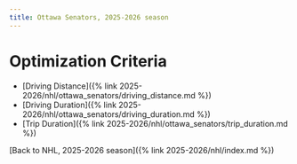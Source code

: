 ```yaml
---
title: Ottawa Senators, 2025-2026 season
---
```


# Optimization Criteria
- [Driving Distance]({% link 2025-2026/nhl/ottawa_senators/driving_distance.md %})
- [Driving Duration]({% link 2025-2026/nhl/ottawa_senators/driving_duration.md %})
- [Trip Duration]({% link 2025-2026/nhl/ottawa_senators/trip_duration.md %})

[Back to NHL, 2025-2026 season]({% link 2025-2026/nhl/index.md %})
